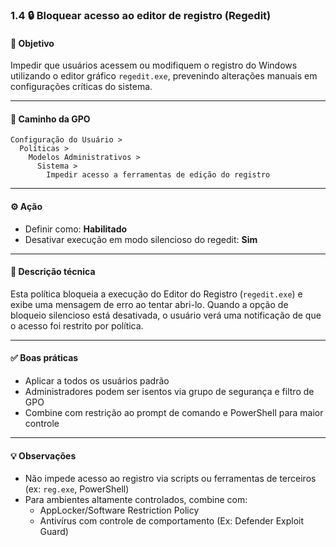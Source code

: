 ### 1.4 🔒 Bloquear acesso ao editor de registro (Regedit)

#### 🎯 Objetivo
Impedir que usuários acessem ou modifiquem o registro do Windows utilizando o editor gráfico `regedit.exe`, prevenindo alterações manuais em configurações críticas do sistema.

---

#### 🧭 Caminho da GPO
```
Configuração do Usuário >
  Políticas >
    Modelos Administrativos >
      Sistema >
        Impedir acesso a ferramentas de edição do registro
```

---

#### ⚙️ Ação
- Definir como: **Habilitado**
- Desativar execução em modo silencioso do regedit: **Sim**

---

#### 📝 Descrição técnica
Esta política bloqueia a execução do Editor do Registro (`regedit.exe`) e exibe uma mensagem de erro ao tentar abri-lo. Quando a opção de bloqueio silencioso está desativada, o usuário verá uma notificação de que o acesso foi restrito por política.

---

#### ✅ Boas práticas
- Aplicar a todos os usuários padrão
- Administradores podem ser isentos via grupo de segurança e filtro de GPO
- Combine com restrição ao prompt de comando e PowerShell para maior controle

---

#### 💡 Observações
- Não impede acesso ao registro via scripts ou ferramentas de terceiros (ex: `reg.exe`, PowerShell)
- Para ambientes altamente controlados, combine com:
  - AppLocker/Software Restriction Policy
  - Antivírus com controle de comportamento (Ex: Defender Exploit Guard)